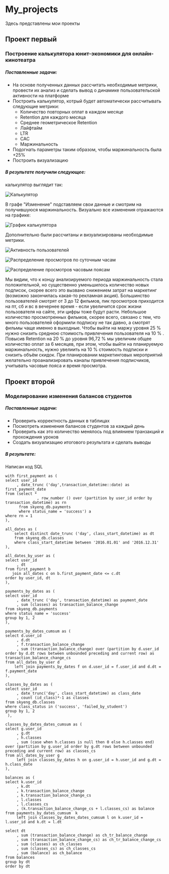 # My_projects
Здесь представлены мои проекты

## Проект первый 

### Построение калькулятора юнит-экономики для онлайн-кинотеатра  

##### Поставленные задачи: 
<ul>
  <li> На основе полученных данных рассчитать необходимые метрики, провести их анализ и сделать вывод о динамике пользовательской активности на платформе </li>
  <li> Построить калькулятор, котрый будет автоматически рассчитывать следующие метрики: 
    <ul>  
      <li> Количество повторных оплат в каждом месяце </li>
      <li> Retention для каждого месяца </li> 
      <li> Среднее геометрическое Retention </li>
      <li> Лайфтайм </li>
      <li> LTR </li>
      <li> CAC </li>
      <li> Маржинальность </li> 
    </ul>
  <li> Подогнать параметры таким образом, чтобы маржинальность была +25% </li>
  <li> Построить визуализацию </li>
</ul>

##### В результате получили следующее:

калькулятор выглядит так: 

![Калькулятор](https://github.com/YunonaYagofarova/YunonaYagofarova/blob/main/%D0%BA%D0%B0%D0%BB%D1%8C%D0%BA%D1%83%D0%BB%D1%8F%D1%82%D0%BE%D1%80.png)

В графе "Изменение" подставляем свои данные и смотрим на получившуюся маржинальность. Визуально все изменения отражаются на графике: 

![График калькулятора](https://github.com/YunonaYagofarova/YunonaYagofarova/blob/main/%D0%AE%D0%BD%D0%B8%D1%82%20%D0%AD%D0%BA%D0%BE%D0%BD%D0%BE%D0%BC%D0%B8%D0%BA%D0%B0.png)

Дополнительно были рассчитаны и визуализированы необходимые метрики. 

![Активность пользователей](https://github.com/YunonaYagofarova/YunonaYagofarova/blob/main/%D0%B0%D0%BA%D1%82%D0%B8%D0%B2%D0%BD%D0%BE%D1%81%D1%82%D1%8C.png)

![Распределение просмотров по суточным часам](https://github.com/YunonaYagofarova/YunonaYagofarova/blob/main/%D1%80%D0%B0%D1%81%D0%BF%D1%80%D0%B5%D0%B4%D0%B5%D0%BB%D0%B5%D0%BD%D0%B8%D0%B5%20%D0%BF%D0%BE%20%D0%BF%D0%BE%D1%8F%D1%81%D0%B0%D0%BC.png)

![Распределение просмотров часовым поясам](https://github.com/YunonaYagofarova/YunonaYagofarova/blob/main/%D1%87%D0%B0%D1%81%D0%BE%D0%B2%D1%8B%D0%B5.png)


Мы видим, что к концу анализируемого периода маржинальность стала положительной, но существенно уменьшилось количество новых подписок, скорее всего это вызвано снижением затрат на маркетинг (возможно закончилась какая-то рекламная акция).  Большинство пользователей смотрят  от 3 до 12 фильмов, пик просмотров приходится на пт, сб и вс в вечернее время - если увеличится срок жизни пользователя на сайте, эти цифры тоже будут расти. Небольшое количество просмотренных фильмов, скорее всего, связано с тем, что много пользователей оформили подписку не так давно, а смотрят фильмы чаще именно в выходные. Чтобы выйти на маржу уровня 25 % нужно снизить среднюю стоимость привлечения пользователя на 10 % . Повысив Retention на 20 % до уровня 96,72 % мы увеличим общее количество оплат за 6 месяцев, при этом, чтобы выйти на планируемую маржинальность, нужно увелиить на 10 % стоимость подписки и снизить объём скидок. При планировании маркетинговых мероприятий желательно проанализировать каналы привлечения подписчиков, учитывать часовые пояса и время просмотра.

## Проект второй 

### Моделирование изменения балансов студентов

##### Поставленные задачи: 

<ul>
  <li> Проверить корректность данных в таблицах </li>
  <li> Посмотреть изменения балансов студентов за каждый день </li>
  <li> Проверить как это количество менялось под влиянием транзакций и прохождения уроков </li>
  <li> Создать визуализацию итогового результата и сделать выводы  </li>
</ul>  

##### В результате:

Написан код SQL 

```
with first_payment as (
select user_id
     , date_trunc ('day',transaction_datetime::date) as first_payment_date
from (select *
              , row_number () over (partition by user_id order by transaction_datetime) as rn
      from skyeng_db.payments
      where status_name = 'success') a
where rn = 1
),

all_dates as (
    select distinct date_trunc ('day', class_start_datetime) as dt
    from skyeng_db.classes
    where class_start_datetime between '2016.01.01' and '2016.12.31'
),

all_dates_by_user as (
select user_id
     , dt
from first_payment b
   join all_dates c on b.first_payment_date <= c.dt
order by user_id, dt
),

payments_by_dates as (
select user_id
     , date_trunc ('day', transaction_datetime) as payment_date
     , sum (classes) as transaction_balance_change
from skyeng_db.payments
where status_name = 'success'
group by 1, 2 
),

payments_by_dates_cumsum as (
select d.user_id
     , d.dt
     , f.transaction_balance_change
     , sum (transaction_balance_change) over (partition by d.user_id order by d.dt rows between unbounded preceding and current row) as transaction_balance_change_cs
from all_dates_by_user d 
    left join payments_by_dates f on d.user_id = f.user_id and d.dt = f.payment_date
),

classes_by_dates as (
select user_id
     , date_trunc('day', class_start_datetime) as class_date
     , count (id_class)*-1 as classes
from skyeng_db.classes
where class_status in ('success', 'failed_by_student') 
group by 1, 2
 ),

classes_by_dates_dates_cumsum as (
select g.user_id
     , g.dt
     , h.classes
     , sum (case when h.classes is null then 0 else h.classes end) over (partition by g.user_id order by g.dt rows between unbounded preceding and current row) as classes_cs
from all_dates_by_user g 
     left join classes_by_dates h on g.user_id = h.user_id and g.dt = h.class_date
),

balances as (
select k.user_id
     , k.dt
     , k.transaction_balance_change
     , k.transaction_balance_change_cs
     , l.classes
     , l.classes_cs
     , (k.transaction_balance_change_cs + l.classes_cs) as balance
from payments_by_dates_cumsum  k 
     left join classes_by_dates_dates_cumsum l on k.user_id = l.user_id and k.dt = l.dt

select dt
     , sum (transaction_balance_change) as ch_tr_balance_change
     , sum (transaction_balance_change_cs) as ch_tr_balance_change_cs
     , sum (classes) as ch_classes
     , sum (classes_cs) as ch_classes_cs
     , sum (balance) as ch_balance
from balances
group by dt
order by dt

